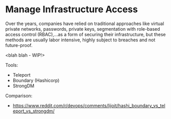 # Manage Infrastructure Access

Over the years, companies have relied on traditional approaches like virtual private networks, passwords, private keys, segmentation with role-based access control (RBAC),...as a form of securing their infrastructure, but these methods are usually labor intensive, highly subject to breaches and not future-proof.

<blah blah - WIP!>

Tools:

- Teleport
- Boundary (Hashicorp)
- StrongDM

Comparison:

- <https://www.reddit.com/r/devops/comments/lijoit/hashi_boundary_vs_teleport_vs_strongdm/>
